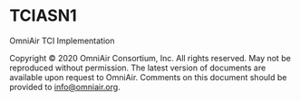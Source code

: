 # TCIASN1
OmniAir TCI Implementation


Copyright © 2020 OmniAir Consortium, Inc. All rights reserved. May not be reproduced without permission.
The latest version of documents are available upon request to OmniAir. Comments on this document
should be provided to info@omniair.org.
